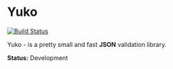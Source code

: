 # Yuko

[![Build Status](https://travis-ci.org/5onic/yuko.svg?branch=master)](https://travis-ci.org/5onic/yuko)

Yuko - is a pretty small and fast **JSON** validation library.

**Status:** Development